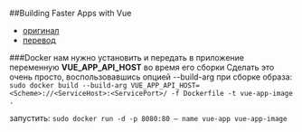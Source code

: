 ##Building Faster Apps with Vue

- [оригинал](https://levelup.gitconnected.com/building-faster-apps-with-vue-3d9a4302061d)
- [перевод](https://habr.com/ru/company/ruvds/blog/487684/)


###Docker
 нам нужно установить и передать в приложение переменную **VUE_APP_API_HOST** во время его сборки
Сделать это очень просто, воспользовавшись опцией --build-arg при сборке образа:
`sudo docker build --build-arg VUE_APP_API_HOST=<Scheme>://<ServiceHost>:<ServicePort>/ -f Dockerfile -t vue-app-image .`

запустить:
`sudo docker run -d -p 8080:80 — name vue-app vue-app-image`